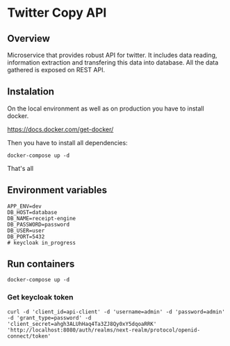 # Twitter Copy API

## Overview

Microservice that provides robust API for twitter. It includes data reading, information extraction and transfering this data into database.
All the data gathered is exposed on REST API. 

## Instalation

On the local environment as well as on production you have to install docker.

https://docs.docker.com/get-docker/

Then you have to install all dependencies:

```shell
docker-compose up -d
```

That's all

## Environment variables

```dotenv
APP_ENV=dev
DB_HOST=database
DB_NAME=receipt-engine
DB_PASSWORD=password
DB_USER=user
DB_PORT=5432
# keycloak in_progress
```

## Run containers

```shell
docker-compose up -d
```

### Get keycloak token

```shell
curl -d 'client_id=api-client' -d 'username=admin' -d 'password=admin' -d 'grant_type=password' -d 'client_secret=ahgh3ALUhHaq4Ta3ZJ8Qy0xY5dqoaRRK' 'http://localhost:8080/auth/realms/next-realm/protocol/openid-connect/token'
```

